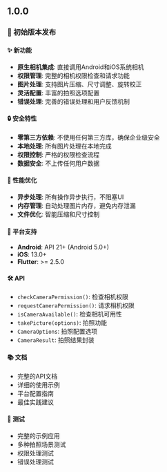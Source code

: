 ## 1.0.0

### 🎉 初始版本发布

#### ✨ 新功能
- **原生相机集成**: 直接调用Android和iOS系统相机
- **权限管理**: 完整的相机权限检查和请求功能
- **图片处理**: 支持图片压缩、尺寸调整、旋转校正
- **灵活配置**: 丰富的拍照选项配置
- **错误处理**: 完善的错误处理和用户反馈机制

#### 🔒 安全特性
- **零第三方依赖**: 不使用任何第三方库，确保企业级安全
- **本地处理**: 所有图片处理在本地完成
- **权限控制**: 严格的权限检查流程
- **数据安全**: 不上传任何用户数据

#### 🚀 性能优化
- **异步处理**: 所有操作异步执行，不阻塞UI
- **内存管理**: 自动处理图片内存，避免内存泄漏
- **文件优化**: 智能压缩和尺寸控制

#### 📱 平台支持
- **Android**: API 21+ (Android 5.0+)
- **iOS**: 13.0+
- **Flutter**: >= 2.5.0

#### 🛠️ API
- `checkCameraPermission()`: 检查相机权限
- `requestCameraPermission()`: 请求相机权限
- `isCameraAvailable()`: 检查相机可用性
- `takePicture(options)`: 拍照功能
- `CameraOptions`: 拍照配置选项
- `CameraResult`: 拍照结果封装

#### 📚 文档
- 完整的API文档
- 详细的使用示例
- 平台配置指南
- 最佳实践建议

#### 🧪 测试
- 完整的示例应用
- 多种拍照场景测试
- 权限处理测试
- 错误处理测试
